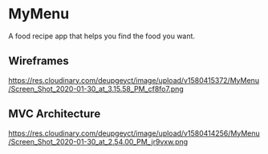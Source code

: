 # MyMenu
A food recipe app that helps you find the food you want.

## Wireframes
https://res.cloudinary.com/deupgeyct/image/upload/v1580415372/MyMenu/Screen_Shot_2020-01-30_at_3.15.58_PM_cf8fo7.png

## MVC Architecture
https://res.cloudinary.com/deupgeyct/image/upload/v1580414256/MyMenu/Screen_Shot_2020-01-30_at_2.54.00_PM_jr9vxw.png